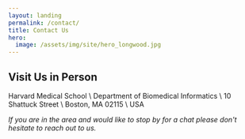 ```yaml
---
layout: landing
permalink: /contact/
title: Contact Us
hero:
  image: /assets/img/site/hero_longwood.jpg
---
```


## Visit Us in Person

Harvard Medical School \\
Department of Biomedical Informatics \\
10 Shattuck Street \\
Boston, MA 02115 \\
USA

_If you are in the area and would like to stop by for a chat please don't hesitate to reach out to us._

